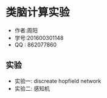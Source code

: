 # 类脑计算实验
* 作者:周阳
* 学号:201600301148
* QQ : 862077860

## 实验
* 实验一: discreate hopfield network
* 实验二: 感知机
